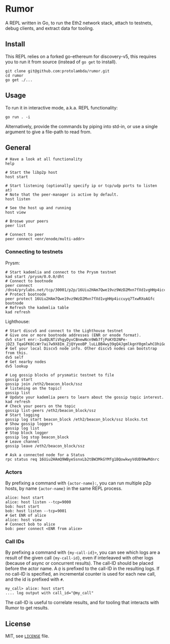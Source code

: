 # Rumor

A REPL written in Go, to run the Eth2 network stack, attach to testnets, debug clients, and extract data for tooling.

## Install

This REPL relies on a forked go-ethereum for discovery-v5, this requires you to run it from source (instead of `go get` to install).

```shell script
git clone git@github.com:protolambda/rumor.git
cd rumor
go get ./...
```

## Usage

To run it in interactive mode, a.k.a. REPL functionality:

```shell script
go run . -i
```

Alternatively, provide the commands by piping into std-in, or use a single argument to give a file-path to read from. 

## General

```shell script
# Have a look at all functionality
help

# Start the libp2p host
host start

# Start listening (optionally specify ip or tcp/udp ports to listen at)
# Note that the peer-manager is active by default.
host listen

# See the host up and running
host view

# Broswe your peers
peer list

# Connect to peer
peer connect <enr/enode/multi-addr>
```

### Connecting to testnets

Prysm:
```shell script
# Start kademlia and connect to the Prysm testnet
kad start /prysm/0.0.0/dht
# Connect to bootnode
peer connect /dns4/prylabs.net/tcp/30001/p2p/16Uiu2HAm7Qwe19vz9WzD2Mxn7fXd1vgHHp4iccuyq7TxwRXoAGfc
# Protect bootnode
peer protect 16Uiu2HAm7Qwe19vz9WzD2Mxn7fXd1vgHHp4iccuyq7TxwRXoAGfc bootnode
# Refresh the kademlia table
kad refresh
```

Lighthouse:
```shell script
# Start discv5 and connect to the Lighthouse testnet
# Give one or more bootnode addresses (ENR or enode format).
dv5 start enr:-Iu4QLNTiVhgyDyvCBnewNcn9Wb7fjPoKYD2NPe-jDZ3_TqaGFK8CcWr7ai7w9X8Im_ZjQYyeoBP_luLLBB4wy39gQ4JgmlkgnY0gmlwhCOhiGqJc2VjcDI1NmsxoQMrmBYg_yR_ZKZKoLiChvlpNqdwXwodXmgw_TRow7RVwYN0Y3CCIyiDdWRwgiMo
# Get your local Discv5 node info. Other discv5 nodes can bootstrap from this.
dv5 self
# Get nearby nodes
dv5 lookup
```

```shell script
# Log gossip blocks of prysmatic testnet to file
gossip start
gossip join /eth2/beacon_block/ssz
# listening on the topic!
gossip list
# Update your kademlia peers to learn about the gossip topic interest.
kad refresh
# Check your peers on the topic
gossip list-peers /eth2/beacon_block/ssz
# Start logging
gossip log start beacon_block /eth2/beacon_block/ssz blocks.txt
# Show gossip loggers
gossip log list
# Stop block logger
gossip log stop beacon_block
# Leave channel
gossip leave /eth2/beacon_block/ssz

# Ask a connected node for a Status
rpc status req 16Uiu2HAmQ9WByeSsnxLb2tBW3MkGYMfg1BQowkwyVdUD9WwMdnrc
```

### Actors

By prefixing a command with `{actor-name}:`, you can run multiple p2p hosts, by name `{actor-name}` in the same REPL process.

```
alice: host start
alice: host listen --tcp=9000
bob: host start
bob: host listen --tcp=9001
# Get ENR of alice
alice: host view
# Connect bob to alice
bob: peer connect <ENR from alice>
```

### Call IDs

By prefixing a command with `{my-call-id}>`, you can see which logs are a result of the given call `{my-call-id}`, even if interleaved with other logs (because of async or concurrent results).
The call-ID should be placed before the actor name.
A `@` is prefixed to the call-ID in the resulting logs. If no call-ID is specified, an incremental counter is used for each new call, and the id is prefixed with `#`. 

```
my_call> alice: host start
.... log output with call_id="@my_call"
```

The call-ID is useful to correlate results, and for tooling that interacts with Rumor to get results. 

## License

MIT, see [`LICENSE`](./LICENSE) file.

